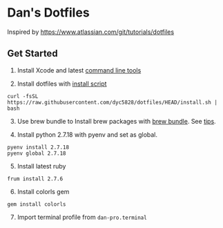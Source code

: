 # Dan's Dotfiles
Inspired by https://www.atlassian.com/git/tutorials/dotfiles

## Get Started 

1. Install Xcode and latest [command line tools](https://developer.apple.com/download/all/?q=command%20line%20tools)


2. Install dotfiles with [install script](https://github.com/dyc5828/dotfiles/blob/main/install.sh)
```
curl -fsSL https://raw.githubusercontent.com/dyc5828/dotfiles/HEAD/install.sh | bash
```

3. Use brew bundle to Install brew packages with [brew bundle](https://github.com/Homebrew/homebrew-bundle). See [tips](https://gist.github.com/ChristopherA/a579274536aab36ea9966f301ff14f3f).

4. Install python 2.7.18 with pyenv and set as global.
```shell
pyenv install 2.7.18
pyenv global 2.7.18
```

5. Install latest ruby
```
frum install 2.7.6
```

6. Install colorls gem
```
gem install colorls
```

7. Import terminal profile from `dan-pro.terminal`

